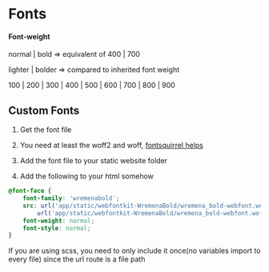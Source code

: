 # Fonts

#### Font-weight

normal | bold => equivalent of 400 | 700

lighter | bolder => compared to inherited font weight

100 | 200 | 300 | 400 | 500 | 600 | 700 | 800 | 900

## Custom Fonts

1) Get the font file

2) You need at least the woff2 and woff, [fontsquirrel helps](https://www.fontsquirrel.com/tools/webfont-generator)

3) Add the font file to your static website folder

4) Add the following to your html somehow

```css
@font-face {
    font-family: 'wremenabold';
    src: url('app/static/webfontkit-WremenaBold/wremena_bold-webfont.woff2') format('woff2'),
        url('app/static/webfontkit-WremenaBold/wremena_bold-webfont.woff') format('woff');
    font-weight: normal;
    font-style: normal;
}
```

If you are using scss, you need to only include it once(no variables import to every file) since the url route is a file path

